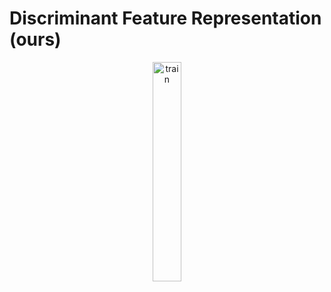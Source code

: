 # Discriminant Feature Representation (ours)


<div align="center">
  <img src="../../resources/result.gif" alt="train" width="30%">
</div>

